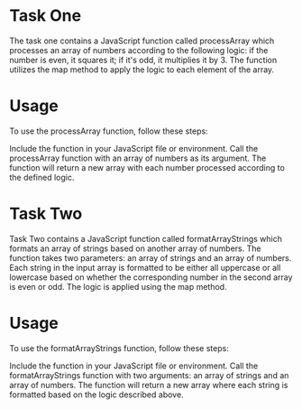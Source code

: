 # Task One
The task one contains a JavaScript function called processArray which processes an array of numbers according to the following logic: if the number is even, it squares it; if it's odd, it multiplies it by 3. The function utilizes the map method to apply the logic to each element of the array.

# Usage
To use the processArray function, follow these steps:

Include the function in your JavaScript file or environment.
Call the processArray function with an array of numbers as its argument.
The function will return a new array with each number processed according to the defined logic.

# Task Two
Task Two contains a JavaScript function called formatArrayStrings which formats an array of strings based on another array of numbers. The function takes two parameters: an array of strings and an array of numbers. Each string in the input array is formatted to be either all uppercase or all lowercase based on whether the corresponding number in the second array is even or odd. The logic is applied using the map method.

# Usage
To use the formatArrayStrings function, follow these steps:

Include the function in your JavaScript file or environment.
Call the formatArrayStrings function with two arguments: an array of strings and an array of numbers.
The function will return a new array where each string is formatted based on the logic described above.